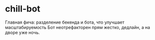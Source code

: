 # chill-bot
Главная фича: разделение бекенда и бота, что улучшает масштабируемость
Бот неотрефакторен прям жестко, дедлайн, а на дворе уже ночь.
